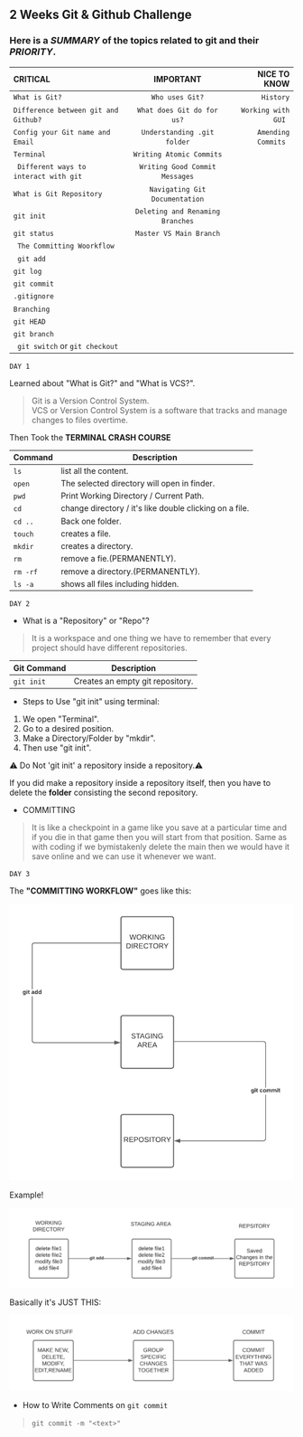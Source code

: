 ## 2 Weeks Git & Github Challenge

### Here is a _SUMMARY_ of the topics related to git and their _PRIORITY_. 

 CRITICAL                                 |             IMPORTANT                | NICE TO KNOW |
| :---                                    |               :---:                  |     ---:     |
| `What is Git?`                          | `Who uses Git?`                      | `History`    |
|` Difference between git and Github? `   | `What does Git do for us?`           | `Working with GUI `  |
|` Config your Git name and Email `       | `Understanding .git folder`          | `Amending Commits `|
|` Terminal `                             | `Writing Atomic Commits`             | ` `|
|` Different ways to interact with git`   | `Writing Good Commit Messages`       | ` `|
|` What is Git Repository `               | `Navigating Git Documentation`       | ` `|
|` git init `                             | `Deleting and Renaming Branches`     | ` `|
|` git status `                           | `Master VS Main Branch`              | ` `|
|` The Committing Woorkflow`              | `                        `           | ` `|
|` git add`                               | `                        `           | ` `|
|` git log `                              | `                        `           | ` `|
|` git commit `                           | `                        `           | ` `|
|` .gitignore `                           | `                        `           | ` `|
|` Branching `                            | `                        `           | ` `|
|` git HEAD `                             | `                        `           | ` `|
|` git branch `                           | `                        `           | ` `|
|` git switch` or `git checkout`          | `                        `           | ` `|








```
DAY 1
```
Learned about "What is Git?" and "What is VCS?".  
>Git is a Version Control System.  
>VCS or Version Control System is a software that tracks and manage changes to files overtime.

Then Took the <b>TERMINAL CRASH COURSE</b>

| Command | Description |
| --- | --- |
| `ls` | list all the content.                                    |
| `open` | The selected directory will open in finder.            |
| `pwd` | Print Working Directory / Current Path.                 |
| `cd` | change directory / it's like double clicking on a file.  |
| `cd ..` | Back one folder.                                      |
| `touch` | creates a file.                                       |  
| `mkdir` |creates a directory.                                   |
| `rm` | remove a fie.(PERMANENTLY).                              |
| `rm -rf` | remove a directory.(PERMANENTLY).                    |
| `ls -a` | shows all files including hidden.                     |

```
DAY 2
```
- What is a "Repository" or "Repo"?       
>It is a workspace and one thing we have to remember that every project should have different repositories.

| Git Command | Description |
| --- | --- |
| `git init` | Creates an empty git repository.                |



- Steps to Use "git init" using terminal:
1. We open "Terminal".
2. Go to a desired position.
3. Make a Directory/Folder by "mkdir".
4. Then use "git init".

:warning: Do Not 'git init' a repository inside a repository.:warning:

If you did make a repository inside a repository itself, then you have to delete the **folder** consisting the second repository.


- COMMITTING
>It is like a checkpoint in a game like you save at a particular time and if you die in that game then you will start from that position. Same as with coding if we bymistakenly delete the main then we would have it save online and we can use it whenever we want.


```
DAY 3
```

The **"COMMITTING WORKFLOW"** goes like this:

![alt text](https://github.com/raghavguptaa/2Weeks_Git-Github-Challenge/blob/main/Flowchart's/GIT1.png)

Example!

![alt text](https://github.com/raghavguptaa/2Weeks_Git-Github-Challenge/blob/main/Flowchart's/GIT2.png)

Basically it's JUST THIS:

![alt text](https://github.com/raghavguptaa/2Weeks_Git-Github-Challenge/blob/main/Flowchart's/GIT3.png)

- How to Write Comments on `git commit`
> `git commit -m "<text>" `

